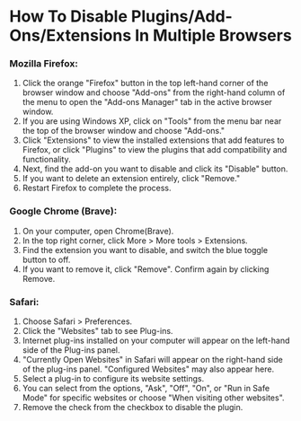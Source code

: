 # How To Disable Plugins/Add-Ons/Extensions In Multiple Browsers

### **Mozilla Firefox**:
1. Click the orange "Firefox" button in the top left-hand corner of the browser window and choose "Add-ons" from the right-hand column of the menu to open the "Add-ons Manager" tab in the active browser window.
2. If you are using Windows XP, click on "Tools" from the menu bar near the top of the browser window and choose "Add-ons."
3. Click "Extensions" to view the installed extensions that add features to Firefox, or click "Plugins" to view the plugins that add compatibility and functionality.
4. Next, find the add-on you want to disable and click its "Disable" button.
5. If you want to delete an extension entirely, click "Remove."
6. Restart Firefox to complete the process.


### **Google Chrome (Brave):**
1. On your computer, open Chrome(Brave).
2. In the top right corner, click More > More tools > Extensions.
3. Find the extension you want to disable, and switch the blue toggle button to off.
4. If you want to remove it, click "Remove". Confirm again by clicking Remove.

### **Safari:**
1.  Choose Safari > Preferences.
2.  Click the "Websites" tab to see Plug-ins.
3.  Internet plug-ins installed on your computer will appear on the left-hand side of the Plug-ins panel. 
4.  "Currently Open Websites" in Safari will appear on the right-hand side of the plug-ins panel. "Configured Websites" may also appear here.
5.  Select a plug-in to configure its website settings.
6.  You can select from the options, "Ask", "Off", "On", or "Run in Safe Mode" for specific websites or choose "When visiting other websites".
7.  Remove the check from the checkbox to disable the plugin.
